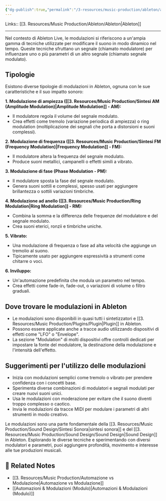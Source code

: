 ```yaml
---
{"dg-publish":true,"permalink":"/3-resources/music-production/ableton/ableton-modulazioni/","tags":["type/note"]}
---
```


Links:: [[3. Resources/Music Production/Ableton/Ableton\|Ableton]]

---
Nel contesto di Ableton Live, le modulazioni si riferiscono a un'ampia gamma di tecniche utilizzate per modificare il suono in modo dinamico nel tempo. Queste tecniche sfruttano un segnale (chiamato modulatore) per influenzare uno o più parametri di un altro segnale (chiamato segnale modulato).

## Tipologie

Esistono diverse tipologie di modulazioni in Ableton, ognuna con le sue caratteristiche e il suo impatto sonoro:

**1. Modulazione di ampiezza ([[3. Resources/Music Production/Sintesi AM (Amplitude Modulation)\|Amplitude Modulation]] - AM):**

- Il modulatore regola il volume del segnale modulato.
- Crea effetti come tremolo (variazione periodica di ampiezza) o ring modulation (moltiplicazione dei segnali che porta a distorsioni e suoni complessi).

**2. Modulazione di frequenza ([[3. Resources/Music Production/Sintesi FM (Frequency Modulation)\|Frequency Modulation]] - FM):**

- Il modulatore altera la frequenza del segnale modulato.
- Produce suoni metallici, campanelli o effetti simili a vibrato.

**3. Modulazione di fase (Phase Modulation - PM):**

- Il modulatore sposta la fase del segnale modulato.
- Genera suoni sottili e complessi, spesso usati per aggiungere brillantezza o sottili variazioni timbriche.

**4. Modulazione ad anello ([[3. Resources/Music Production/Ring Modulation\|Ring Modulation]] - RM):**

- Combina la somma e la differenza delle frequenze del modulatore e del segnale modulato.
- Crea suoni eterici, ronzii e timbriche uniche.

**5. Vibrato:**

- Una modulazione di frequenza o fase ad alta velocità che aggiunge un tremolio al suono.
- Tipicamente usato per aggiungere espressività a strumenti come chitarre o voci.

**6. Inviluppo:**

- Un'automazione predefinita che modula un parametro nel tempo.
- Crea effetti come fade-in, fade-out, o variazioni di volume o filtro graduali.

## Dove trovare le modulazioni in Ableton

- Le modulazioni sono disponibili in quasi tutti i sintetizzatori e [[3. Resources/Music Production/Plugins/Plugin\|Plugin]] in Ableton.
- Possono essere applicate anche a tracce audio utilizzando dispositivi di effetti come "LFO" o "Envelope".
- La sezione "Modulation" di molti dispositivi offre controlli dedicati per impostare la fonte del modulatore, la destinazione della modulazione e l'intensità dell'effetto.

## Suggerimenti per l'utilizzo delle modulazioni

- Inizia con modulazioni semplici come tremolo o vibrato per prendere confidenza con i concetti base.
- Sperimenta diverse combinazioni di modulatori e segnali modulati per creare nuovi suoni unici.
- Usa le modulazioni con moderazione per evitare che il suono diventi troppo complesso o caotico.
- Invia le modulazioni da tracce MIDI per modulare i parametri di altri strumenti in modo creativo.

Le modulazioni sono una parte fondamentale della [[3. Resources/Music Production/Sound Design/Sintesi Sonora\|sintesi sonora]] e del [[3. Resources/Music Production/Sound Design/Sound Design\|Sound Design]] in Ableton. Esplorando le diverse tecniche e sperimentando con diversi modulatori e parametri, puoi aggiungere profondità, movimento e interesse alle tue produzioni musicali.





## 🔗 Related Notes

- [[3. Resources/Music Production/Automazione vs Modulazione\|Automazione vs Modulazione]]
- [[Automazioni & Modulazioni (Modulo)\|Automazioni & Modulazioni (Modulo)]]










